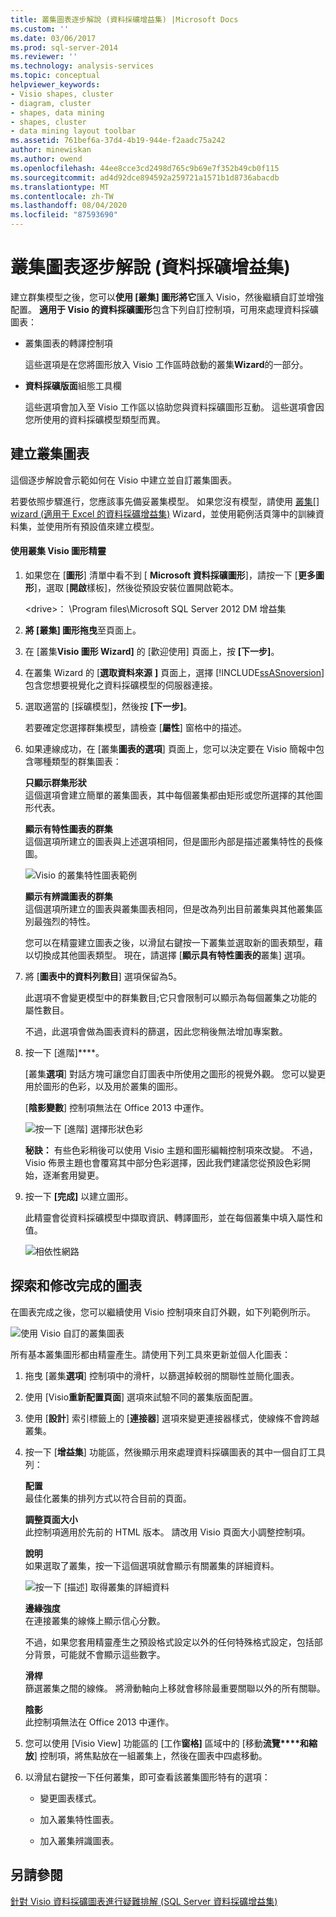 ```yaml
---
title: 叢集圖表逐步解說 (資料採礦增益集) |Microsoft Docs
ms.custom: ''
ms.date: 03/06/2017
ms.prod: sql-server-2014
ms.reviewer: ''
ms.technology: analysis-services
ms.topic: conceptual
helpviewer_keywords:
- Visio shapes, cluster
- diagram, cluster
- shapes, data mining
- shapes, cluster
- data mining layout toolbar
ms.assetid: 761bef6a-37d4-4b19-944e-f2aadc75a242
author: minewiskan
ms.author: owend
ms.openlocfilehash: 44ee8cce3cd2498d765c9b69e7f352b49cb0f115
ms.sourcegitcommit: ad4d92dce894592a259721a1571b1d8736abacdb
ms.translationtype: MT
ms.contentlocale: zh-TW
ms.lasthandoff: 08/04/2020
ms.locfileid: "87593690"
---
```

# <a name="cluster-diagram-walkthrough-data-mining-add-ins"></a>叢集圖表逐步解說 (資料採礦增益集)
  建立群集模型之後，您可以**使用 [叢集] 圖形將它**匯入 Visio，然後繼續自訂並增強配置。 **適用于 Visio 的資料採礦圖形**包含下列自訂控制項，可用來處理資料採礦圖表：  
  
-   叢集圖表的轉譯控制項  
  
     這些選項是在您將圖形放入 Visio 工作區時啟動的叢集**Wizard**的一部分。  
  
-   **資料採礦版面**組態工具欄  
  
     這些選項會加入至 Visio 工作區以協助您與資料採礦圖形互動。 這些選項會因您所使用的資料採礦模型類型而異。  
  
## <a name="build-a-cluster-diagram"></a>建立叢集圖表  
 這個逐步解說會示範如何在 Visio 中建立並自訂叢集圖表。  
  
 若要依照步驟進行，您應該事先備妥叢集模型。 如果您沒有模型，請使用 [叢集[] wizard &#40;適用于 Excel 的資料採礦增益集&#41;](cluster-wizard-data-mining-add-ins-for-excel.md) Wizard，並使用範例活頁簿中的訓練資料集，並使用所有預設值來建立模型。  
  
#### <a name="use-the-cluster-visio-shape-wizard"></a>使用叢集 Visio 圖形精靈  
  
1.  如果您在 [**圖形**] 清單中看不到 [ **Microsoft 資料採礦圖形**]，請按一下 [**更多圖形**]，選取 [**開啟**樣板]，然後從預設安裝位置開啟範本。  
  
     \<drive>： \Program files\Microsoft SQL Server 2012 DM 增益集  
  
2.  **將 [叢集] 圖形拖曳**至頁面上。  
  
3.  在 [叢集**Visio 圖形 Wizard]** 的 [歡迎使用] 頁面上，按 **[下一步]**。  
  
4.  在叢集 Wizard 的 [**選取資料來源** **]** 頁面上，選擇 [!INCLUDE[ssASnoversion](../includes/ssasnoversion-md.md)] 包含您想要視覺化之資料採礦模型的伺服器連接。  
  
5.  選取適當的 [採礦模型]，然後按 **[下一步]**。  
  
     若要確定您選擇群集模型，請檢查 [**屬性**] 窗格中的描述。  
  
6.  如果連線成功，在 [叢集**圖表的選項**] 頁面上，您可以決定要在 Visio 簡報中包含哪種類型的群集圖表：  
  
     **只顯示群集形狀**  
     這個選項會建立簡單的叢集圖表，其中每個叢集都由矩形或您所選擇的其他圖形代表。  
  
     **顯示有特性圖表的群集**  
     這個選項所建立的圖表與上述選項相同，但是圖形內部是描述叢集特性的長條圖。  
  
     ![Visio 的叢集特性圖表範例](media/dm13-visio-cluster-samplecharshape.gif "Visio 的叢集特性圖表範例")  
  
     **顯示有辨識圖表的群集**  
     這個選項所建立的圖表與叢集圖表相同，但是改為列出目前叢集與其他叢集區別最強烈的特性。  
  
     您可以在精靈建立圖表之後，以滑鼠右鍵按一下叢集並選取新的圖表類型，藉以切換成其他圖表類型。 現在，請選擇 [**顯示具有特性圖表的**叢集] 選項。  
  
7.  將 [**圖表中的資料列數目**] 選項保留為5。  
  
     此選項不會變更模型中的群集數目;它只會限制可以顯示為每個叢集之功能的屬性數目。  
  
     不過，此選項會做為圖表資料的篩選，因此您稍後無法增加專案數。  
  
8.  按一下 [進階]****。  
  
     [叢集**選項**] 對話方塊可讓您自訂圖表中所使用之圖形的視覺外觀。 您可以變更用於圖形的色彩，以及用於叢集的圖形。  
  
     [**陰影變數**] 控制項無法在 Office 2013 中運作。  
  
     ![按一下 [進階] 選擇形狀色彩](media/dm13-visio-clusteroptions-advanced.gif "按一下 [進階] 選擇形狀色彩")  
  
     **秘訣：** 有些色彩稍後可以使用 Visio 主題和圖形編輯控制項來改變。 不過，Visio 佈景主題也會覆寫其中部分色彩選擇，因此我們建議您從預設色彩開始，逐漸套用變更。  
  
9. 按一下 **[完成]** 以建立圖形。  
  
     此精靈會從資料採礦模型中擷取資訊、轉譯圖形，並在每個叢集中填入屬性和值。  
  
     ![相依性網路](media/dm13-visiodepnet-defaultgraph.gif "相依性網路")  
  
## <a name="explore-and-modify-the-finished-diagram"></a>探索和修改完成的圖表  
 在圖表完成之後，您可以繼續使用 Visio 控制項來自訂外觀，如下列範例所示。  
  
 ![使用 Visio 自訂的叢集圖表](media/dm13-visio-clustercomplete1.gif "使用 Visio 自訂的叢集圖表")  
  
 所有基本叢集圖形都由精靈產生。請使用下列工具來更新並個人化圖表：  
  
1.  拖曳 [叢集**選項**] 控制項中的滑杆，以篩選掉較弱的關聯性並簡化圖表。  
  
2.  使用 [Visio**重新配置頁面**] 選項來試驗不同的叢集版面配置。  
  
3.  使用 [**設計**] 索引標籤上的 [**連接器**] 選項來變更連接器樣式，使線條不會跨越叢集。  
  
4.  按一下 [**增益集**] 功能區，然後顯示用來處理資料採礦圖表的其中一個自訂工具列：  
  
     **配置**  
     最佳化叢集的排列方式以符合目前的頁面。  
  
     **調整頁面大小**  
     此控制項適用於先前的 HTML 版本。 請改用 Visio 頁面大小調整控制項。  
  
     **說明**  
     如果選取了叢集，按一下這個選項就會顯示有關叢集的詳細資料。  
  
     ![按一下 [描述] 取得叢集的詳細資料](media/dm13-visio-cluster-description-control.gif "按一下 [描述] 取得叢集的詳細資料")  
  
     **邊緣強度**  
     在連接叢集的線條上顯示信心分數。  
  
     不過，如果您套用精靈產生之預設格式設定以外的任何特殊格式設定，包括部分背景，可能就不會顯示這些數字。  
  
     **滑桿**  
     篩選叢集之間的線條。 將滑動軸向上移就會移除最重要關聯以外的所有關聯。  
  
     **陰影**  
     此控制項無法在 Office 2013 中運作。  
  
5.  您可以使用 [Visio View] 功能區的 [工作**窗格]** 區域中的 [移動**流覽****和縮放**] 控制項，將焦點放在一組叢集上，然後在圖表中四處移動。  
  
6.  以滑鼠右鍵按一下任何叢集，即可查看該叢集圖形特有的選項：  
  
    -   變更圖表樣式。  
  
    -   加入叢集特性圖表。  
  
    -   加入叢集辨識圖表。  
  
## <a name="see-also"></a>另請參閱  
 [針對 Visio 資料採礦圖表進行疑難排解 &#40;SQL Server 資料採礦增益集&#41;](troubleshooting-visio-data-mining-diagrams-sql-server-data-mining-add-ins.md)  
  
  
